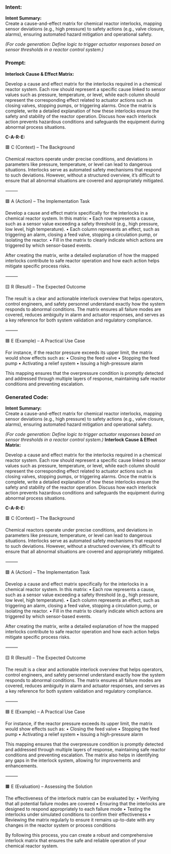 ### Intent:
**Intent Summary:**  
Create a cause-and-effect matrix for chemical reactor interlocks, mapping sensor deviations (e.g., high pressure) to safety actions (e.g., valve closure, alarms), ensuring automated hazard mitigation and operational safety.  

*(For code generation: Define logic to trigger actuator responses based on sensor thresholds in a reactor control system.)*

### Prompt:
**Interlock Cause & Effect Matrix:**

Develop a cause and effect matrix for the interlocks required in a chemical reactor system. Each row should represent a specific cause linked to sensor values such as pressure, temperature, or level, while each column should represent the corresponding effect related to actuator actions such as closing valves, stopping pumps, or triggering alarms. Once the matrix is complete, write a detailed explanation of how these interlocks ensure the safety and stability of the reactor operation. Discuss how each interlock action prevents hazardous conditions and safeguards the equipment during abnormal process situations.

**C-A-R-E:**

🟥 C (Context) – The Background

Chemical reactors operate under precise conditions, and deviations in parameters like pressure, temperature, or level can lead to dangerous situations. Interlocks serve as automated safety mechanisms that respond to such deviations. However, without a structured overview, it’s difficult to ensure that all abnormal situations are covered and appropriately mitigated.

⸻

🟩 A (Action) – The Implementation Task

Develop a cause and effect matrix specifically for the interlocks in a chemical reactor system. In this matrix:
	•	Each row represents a cause, such as a sensor value exceeding a safety threshold (e.g., high pressure, low level, high temperature).
	•	Each column represents an effect, such as triggering an alarm, closing a feed valve, stopping a circulation pump, or isolating the reactor.
	•	Fill in the matrix to clearly indicate which actions are triggered by which sensor-based events.

After creating the matrix, write a detailed explanation of how the mapped interlocks contribute to safe reactor operation and how each action helps mitigate specific process risks.

⸻

🟨 R (Result) – The Expected Outcome

The result is a clear and actionable interlock overview that helps operators, control engineers, and safety personnel understand exactly how the system responds to abnormal conditions. The matrix ensures all failure modes are covered, reduces ambiguity in alarm and actuator responses, and serves as a key reference for both system validation and regulatory compliance.

⸻

🟦 E (Example) – A Practical Use Case

For instance, if the reactor pressure exceeds its upper limit, the matrix would show effects such as:
	•	Closing the feed valve
	•	Stopping the feed pump
	•	Activating a relief system
	•	Issuing a high-pressure alarm

This mapping ensures that the overpressure condition is promptly detected and addressed through multiple layers of response, maintaining safe reactor conditions and preventing escalation.

### Generated Code:
**Intent Summary:**  
Create a cause-and-effect matrix for chemical reactor interlocks, mapping sensor deviations (e.g., high pressure) to safety actions (e.g., valve closure, alarms), ensuring automated hazard mitigation and operational safety.  

*(For code generation: Define logic to trigger actuator responses based on sensor thresholds in a reactor control system.)*
**Interlock Cause & Effect Matrix:**

Develop a cause and effect matrix for the interlocks required in a chemical reactor system. Each row should represent a specific cause linked to sensor values such as pressure, temperature, or level, while each column should represent the corresponding effect related to actuator actions such as closing valves, stopping pumps, or triggering alarms. Once the matrix is complete, write a detailed explanation of how these interlocks ensure the safety and stability of the reactor operation. Discuss how each interlock action prevents hazardous conditions and safeguards the equipment during abnormal process situations.

**C-A-R-E:**

🟥 C (Context) – The Background

Chemical reactors operate under precise conditions, and deviations in parameters like pressure, temperature, or level can lead to dangerous situations. Interlocks serve as automated safety mechanisms that respond to such deviations. However, without a structured overview, it’s difficult to ensure that all abnormal situations are covered and appropriately mitigated.

⸻

🟩 A (Action) – The Implementation Task

Develop a cause and effect matrix specifically for the interlocks in a chemical reactor system. In this matrix:
	•	Each row represents a cause, such as a sensor value exceeding a safety threshold (e.g., high pressure, low level, high temperature).
	•	Each column represents an effect, such as triggering an alarm, closing a feed valve, stopping a circulation pump, or isolating the reactor.
	•	Fill in the matrix to clearly indicate which actions are triggered by which sensor-based events.

After creating the matrix, write a detailed explanation of how the mapped interlocks contribute to safe reactor operation and how each action helps mitigate specific process risks.

⸻

🟨 R (Result) – The Expected Outcome

The result is a clear and actionable interlock overview that helps operators, control engineers, and safety personnel understand exactly how the system responds to abnormal conditions. The matrix ensures all failure modes are covered, reduces ambiguity in alarm and actuator responses, and serves as a key reference for both system validation and regulatory compliance.

⸻

🟦 E (Example) – A Practical Use Case

For instance, if the reactor pressure exceeds its upper limit, the matrix would show effects such as:
	•	Closing the feed valve
	•	Stopping the feed pump
	•	Activating a relief system
	•	Issuing a high-pressure alarm

This mapping ensures that the overpressure condition is promptly detected and addressed through multiple layers of response, maintaining safe reactor conditions and preventing escalation. The matrix also helps in identifying any gaps in the interlock system, allowing for improvements and enhancements.

⸻

🟧 E (Evaluation) – Assessing the Solution

The effectiveness of the interlock matrix can be evaluated by:
	•	Verifying that all potential failure modes are covered
	•	Ensuring that the interlocks are designed to respond appropriately to each failure mode
	•	Testing the interlocks under simulated conditions to confirm their effectiveness
	•	Reviewing the matrix regularly to ensure it remains up-to-date with any changes in the reactor system or process conditions

By following this process, you can create a robust and comprehensive interlock matrix that ensures the safe and reliable operation of your chemical reactor system.
